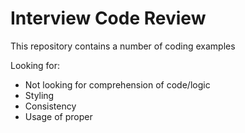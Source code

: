 # Interview Code Review
This repository contains a number of coding examples

Looking for:

* Not looking for comprehension of code/logic
* Styling
* Consistency
* Usage of proper